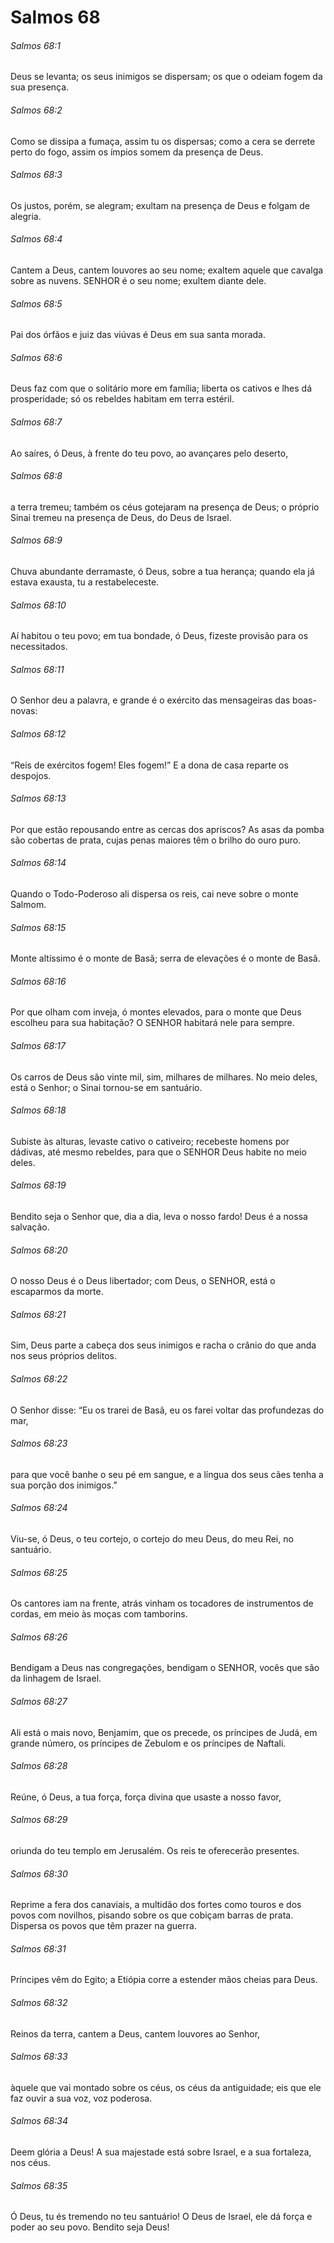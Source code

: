 # Salmos 68

###### Salmos 68:1

Deus se levanta; os seus inimigos se dispersam; os que o odeiam fogem da sua presença.

###### Salmos 68:2

Como se dissipa a fumaça, assim tu os dispersas; como a cera se derrete perto do fogo, assim os ímpios somem da presença de Deus.

###### Salmos 68:3

Os justos, porém, se alegram; exultam na presença de Deus e folgam de alegria.

###### Salmos 68:4

Cantem a Deus, cantem louvores ao seu nome; exaltem aquele que cavalga sobre as nuvens. SENHOR é o seu nome; exultem diante dele.

###### Salmos 68:5

Pai dos órfãos e juiz das viúvas é Deus em sua santa morada.

###### Salmos 68:6

Deus faz com que o solitário more em família; liberta os cativos e lhes dá prosperidade; só os rebeldes habitam em terra estéril.

###### Salmos 68:7

Ao saíres, ó Deus, à frente do teu povo, ao avançares pelo deserto,

###### Salmos 68:8

a terra tremeu; também os céus gotejaram na presença de Deus; o próprio Sinai tremeu na presença de Deus, do Deus de Israel.

###### Salmos 68:9

Chuva abundante derramaste, ó Deus, sobre a tua herança; quando ela já estava exausta, tu a restabeleceste.

###### Salmos 68:10

Aí habitou o teu povo; em tua bondade, ó Deus, fizeste provisão para os necessitados.

###### Salmos 68:11

O Senhor deu a palavra, e grande é o exército das mensageiras das boas-novas:

###### Salmos 68:12

“Reis de exércitos fogem! Eles fogem!” E a dona de casa reparte os despojos.

###### Salmos 68:13

Por que estão repousando entre as cercas dos apriscos? As asas da pomba são cobertas de prata, cujas penas maiores têm o brilho do ouro puro.

###### Salmos 68:14

Quando o Todo-Poderoso ali dispersa os reis, cai neve sobre o monte Salmom.

###### Salmos 68:15

Monte altíssimo é o monte de Basã; serra de elevações é o monte de Basã.

###### Salmos 68:16

Por que olham com inveja, ó montes elevados, para o monte que Deus escolheu para sua habitação? O SENHOR habitará nele para sempre.

###### Salmos 68:17

Os carros de Deus são vinte mil, sim, milhares de milhares. No meio deles, está o Senhor; o Sinai tornou-se em santuário.

###### Salmos 68:18

Subiste às alturas, levaste cativo o cativeiro; recebeste homens por dádivas, até mesmo rebeldes, para que o SENHOR Deus habite no meio deles.

###### Salmos 68:19

Bendito seja o Senhor que, dia a dia, leva o nosso fardo! Deus é a nossa salvação.

###### Salmos 68:20

O nosso Deus é o Deus libertador; com Deus, o SENHOR, está o escaparmos da morte.

###### Salmos 68:21

Sim, Deus parte a cabeça dos seus inimigos e racha o crânio do que anda nos seus próprios delitos.

###### Salmos 68:22

O Senhor disse: “Eu os trarei de Basã, eu os farei voltar das profundezas do mar,

###### Salmos 68:23

para que você banhe o seu pé em sangue, e a língua dos seus cães tenha a sua porção dos inimigos.”

###### Salmos 68:24

Viu-se, ó Deus, o teu cortejo, o cortejo do meu Deus, do meu Rei, no santuário.

###### Salmos 68:25

Os cantores iam na frente, atrás vinham os tocadores de instrumentos de cordas, em meio às moças com tamborins.

###### Salmos 68:26

Bendigam a Deus nas congregações, bendigam o SENHOR, vocês que são da linhagem de Israel.

###### Salmos 68:27

Ali está o mais novo, Benjamim, que os precede, os príncipes de Judá, em grande número, os príncipes de Zebulom e os príncipes de Naftali.

###### Salmos 68:28

Reúne, ó Deus, a tua força, força divina que usaste a nosso favor,

###### Salmos 68:29

oriunda do teu templo em Jerusalém. Os reis te oferecerão presentes.

###### Salmos 68:30

Reprime a fera dos canaviais, a multidão dos fortes como touros e dos povos com novilhos, pisando sobre os que cobiçam barras de prata. Dispersa os povos que têm prazer na guerra.

###### Salmos 68:31

Príncipes vêm do Egito; a Etiópia corre a estender mãos cheias para Deus.

###### Salmos 68:32

Reinos da terra, cantem a Deus, cantem louvores ao Senhor,

###### Salmos 68:33

àquele que vai montado sobre os céus, os céus da antiguidade; eis que ele faz ouvir a sua voz, voz poderosa.

###### Salmos 68:34

Deem glória a Deus! A sua majestade está sobre Israel, e a sua fortaleza, nos céus.

###### Salmos 68:35

Ó Deus, tu és tremendo no teu santuário! O Deus de Israel, ele dá força e poder ao seu povo. Bendito seja Deus!

